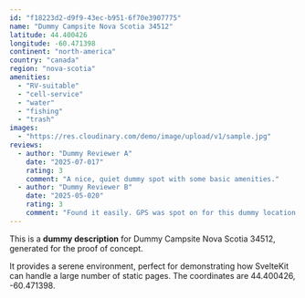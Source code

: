 ```yaml
---
id: "f18223d2-d9f9-43ec-b951-6f70e3907775"
name: "Dummy Campsite Nova Scotia 34512"
latitude: 44.400426
longitude: -60.471398
continent: "north-america"
country: "canada"
region: "nova-scotia"
amenities:
  - "RV-suitable"
  - "cell-service"
  - "water"
  - "fishing"
  - "trash"
images:
  - "https://res.cloudinary.com/demo/image/upload/v1/sample.jpg"
reviews:
  - author: "Dummy Reviewer A"
    date: "2025-07-017"
    rating: 3
    comment: "A nice, quiet dummy spot with some basic amenities."
  - author: "Dummy Reviewer B"
    date: "2025-05-020"
    rating: 3
    comment: "Found it easily. GPS was spot on for this dummy location."
---
```


This is a **dummy description** for Dummy Campsite Nova Scotia 34512, generated for the proof of concept.

It provides a serene environment, perfect for demonstrating how SvelteKit can handle a large number of static pages. The coordinates are 44.400426, -60.471398.
